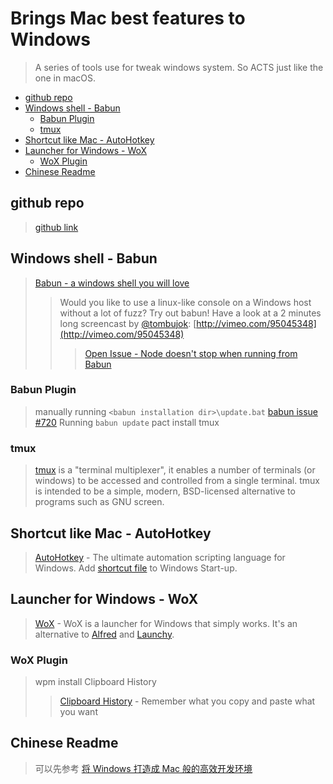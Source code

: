 # Brings Mac best features to Windows
> A series of tools use for tweak windows system. So ACTS just like the one in macOS.

<!-- MarkdownTOC autolink="true" autoanchor="true" bracket="round" -->

- [github repo](#github-repo)
- [Windows shell - Babun](#windows-shell---babun)
	- [Babun Plugin](#babun-plugin)
	- [tmux](#tmux)
- [Shortcut like Mac - AutoHotkey](#shortcut-like-mac---autohotkey)
- [Launcher for Windows - WoX](#launcher-for-windows---wox)
	- [WoX Plugin](#wox-plugin)
- [Chinese Readme](#chinese-readme)

<!-- /MarkdownTOC -->

<a name="github-repo"></a>
## github repo
> [github link](https://github.com/Snger/brings-Mac-best-features-to-Windows)

<a name="windows-shell---babun"></a>
## Windows shell - Babun
> [Babun - a windows shell you will love](https://github.com/babun/babun)
>> Would you like to use a linux-like console on a Windows host without a lot of fuzz? Try out babun!
>> Have a look at a 2 minutes long screencast by [@tombujok](https://twitter.com/tombujok): [http://vimeo.com/95045348](http://vimeo.com/95045348)
<a name="babun-plugin"></a>
>>> [Open Issue - Node doesn't stop when running from Babun](https://github.com/babun/babun/issues/391)

<a name="babun-plugin"></a>
### Babun Plugin
> manually running `<babun installation dir>\update.bat` [babun issue #720](https://github.com/babun/babun/issues/720)
> Running `babun update`
> pact install tmux

<a name="tmux"></a>
### tmux
> [tmux](https://github.com/tmux/tmux) is a "terminal multiplexer", it enables a number of terminals (or windows) to be accessed and controlled from a single terminal. tmux is intended to be a simple, modern, BSD-licensed alternative to programs such as GNU screen.

<a name="shortcut-like-mac---autohotkey"></a>
## Shortcut like Mac - AutoHotkey
> [AutoHotkey](https://www.autohotkey.com/) - The ultimate automation scripting language for Windows.
> Add [shortcut file](./AHK/osx-shortcut.ahk) to Windows Start-up.

<a name="launcher-for-windows---wox"></a>
## Launcher for Windows - WoX
> [WoX](https://github.com/Wox-launcher/Wox) - WoX is a launcher for Windows that simply works. It's an alternative to [Alfred](https://www.alfredapp.com/) and [Launchy](http://www.launchy.net/).

<a name="wox-plugin"></a>
### WoX Plugin
> wpm install Clipboard History
>> [Clipboard History](http://www.getwox.com/plugin/4) - Remember what you copy and paste what you want

<a name="chinese-readme"></a>
## Chinese Readme
> 可以先参考 [将 Windows 打造成 Mac 般的高效开发环境](https://github.com/kenberkeley/make-windows-development-mac-like)
